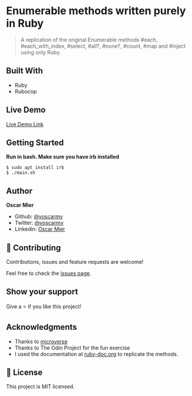 # Enumerable methods written purely in Ruby

> A replication of the original Enumerable methods #each, #each_with_index, #select, #all?, #none?, #count, #map and #inject using only Ruby.

## Built With

- Ruby
- Rubocop

## Live Demo

[Live Demo Link](https://repl.it/@OscarMier/enumerablemethodsruby)


## Getting Started

**Run in bash. Make sure you have irb installed**

```
$ sudo apt install irb
$ ./main.sh
```

## Author

**Oscar Mier**
- Github: [@voscarmv](https://github.com/voscarmv)
- Twitter: [@voscarmv](https://twitter.com/voscarmv)
- Linkedin: [Oscar Mier](https://www.linkedin.com/in/oscar-mier-072984196/) 

## 🤝 Contributing

Contributions, issues and feature requests are welcome!

Feel free to check the [issues page](../../issues/).

## Show your support

Give a ⭐️ if you like this project!

## Acknowledgments

- Thanks to [microverse](www.microverse.org)
- Thanks to The Odin Project for the fun exercise
- I used the documentation at [ruby-doc.org](https://ruby-doc.org/core-2.7.0/Enumerable.html#method-i-inject) to replicate the methods.

## 📝 License

This project is MIT licensed.
